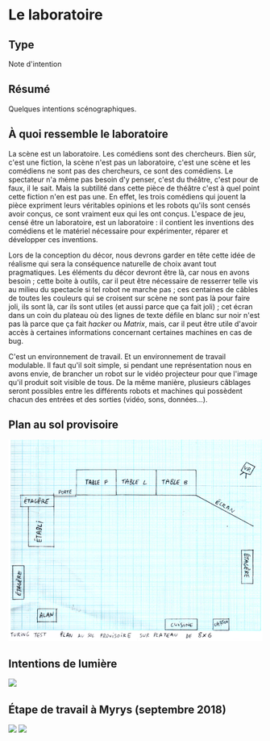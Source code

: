 Le laboratoire
==============

Type
----

Note d'intention

Résumé
------

Quelques intentions scénographiques.

À quoi ressemble le laboratoire
-------------------------------

La scène est un laboratoire. Les comédiens sont des chercheurs. Bien sûr, c'est une fiction, la scène n'est pas un laboratoire, c'est une scène et les comédiens ne sont pas des chercheurs, ce sont des comédiens. Le spectateur n'a même pas besoin d'y penser, c'est du théâtre, c'est pour de faux, il le sait. Mais la subtilité dans cette pièce de théâtre c'est à quel point cette fiction n'en est pas une. En effet, les trois comédiens qui jouent la pièce expriment leurs véritables opinions et les robots qu'ils sont censés avoir conçus, ce sont vraiment eux qui les ont conçus. L'espace de jeu, censé être un laboratoire, est un laboratoire : il contient les inventions des comédiens et le matériel nécessaire pour expérimenter, réparer et développer ces inventions.

Lors de la conception du décor, nous devrons garder en tête cette idée de réalisme qui sera la conséquence naturelle de choix avant tout pragmatiques. Les éléments du décor devront être là, car nous en avons besoin ; cette boite à outils, car il peut être nécessaire de resserrer telle vis au milieu du spectacle si tel robot ne marche pas ; ces centaines de câbles de toutes les couleurs qui se croisent sur scène ne sont pas là pour faire joli, ils sont là, car ils sont utiles (et aussi parce que ça fait joli) ; cet écran dans un coin du plateau où des lignes de texte défile en blanc sur noir n'est pas là parce que ça fait *hacker* ou *Matrix*, mais, car il peut être utile d'avoir accès à certaines informations concernant certaines machines en cas de bug.

C'est un environnement de travail. Et un environnement de travail modulable. Il faut qu'il soit simple, si pendant une représentation nous en avons envie, de brancher un robot sur le vidéo projecteur pour que l'image qu'il produit soit visible de tous. De la même manière, plusieurs câblages seront possibles entre les différents robots et machines qui possèdent chacun des entrées et des sorties (vidéo, sons, données...).

Plan au sol provisoire
----------------------

![](../../ressources/planausol.png)


Intentions de lumière
---------------------

![](../../ressources/intentionsdelumiere.png)


Étape de travail à Myrys (septembre 2018)
------------------------------------------

![](../../ressources/photodecorsmyrys1.png)
![](../../ressources/photodecorsmyrys2.png)
